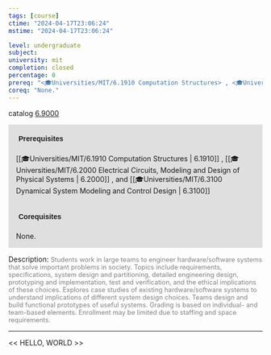 ```yaml
---
tags: [course]
ctime: "2024-04-17T23:06:24"
mstime: "2024-04-17T23:06:24"

level: undergraduate
subject: 
university: mit
completion: closed
percentage: 0
prereq: "<🎓Universities/MIT/6.1910 Computation Structures> , <🎓Universities/MIT/6.2000 Electrical Circuits, Modeling and Design of Physical Systems> , and <🎓Universities/MIT/6.3100 Dynamical System Modeling and Control Design>"
coreq: "None."
---
```


catalog [6.9000](http://student.mit.edu/catalog/m6e.html#6.9000)

<span style="display: block; padding: 15px; background-color: rgb(100, 100, 100, 0.2);"><font id="m_prereq3433_0" style="display: block; font-family: Arial, sans-serif; font-weight: bold; padding: 5px">Prerequisites</font><br><span id="prereq3433_0">[[🎓Universities/MIT/6.1910 Computation Structures | 6.1910]] , [[🎓Universities/MIT/6.2000 Electrical Circuits, Modeling and Design of Physical Systems | 6.2000]] , and [[🎓Universities/MIT/6.3100 Dynamical System Modeling and Control Design | 6.3100]]</span></span>
<span style="display: block; padding: 15px; background-color: rgb(100, 100, 100, 0.2);"><font id="m_coreq3433_0" style="display: block; font-family: Arial, sans-serif; font-weight: bold; padding: 5px">Corequisites</font><br><span id="coreq3433_0">None.</span></span>

<font style="">Description:</font>
<font style="color: grey; font-size: 0.8rem;">Students work in large teams to engineer hardware/software systems that solve important problems in society. Topics include requirements, specifications, system design and partitioning, detailed engineering design, prototyping and implementation, test and verification, and the ethical implications of these choices. Explores case studies of existing hardware/software systems to understand implications of different system design choices. Teams design and build functional prototypes of useful systems. Grading is based on individual- and team-based elements. Enrollment may be limited due to staffing and space requirements.</font>



---

<< HELLO, WORLD >>
